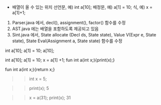 - 배열이 올 수 있는 위치
  선언문, 예) int a[10];
  배정문, 예) a[1] = 10;
  식, 예) x = a[1]+1;

1) Parser.java 에서, decl(), assignment(), factor() 함수를 수정
2) AST.java 에는 배열을 포함하도록 제공되고 있음
3) Sint.java 에서, State allocate (Decl ds, State state), Value V(Expr e, State state), State Eval(Assignment a, State state) 함수를 수정


int a[10];
a[1] = 10;
a[10];

int a[10];
a[1] = 10;
x = a[1] +1;
fun int a(int x;){print(x);}

fun int a(int x;){return x;}

>> int x = 5;

>> print(x);
5

>> x = a(31);
>> print(x);
>> 31
